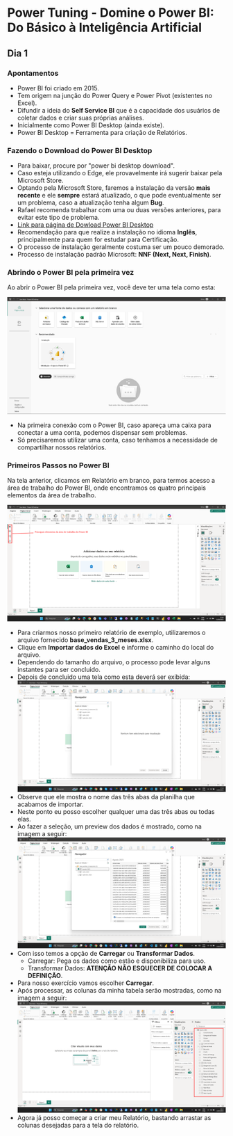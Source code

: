 # Power Tuning - Domine o Power BI: Do Básico à Inteligência Artificial

## Dia 1

### Apontamentos

- Power BI foi criado em 2015.
- Tem origem na junção do Power Query e Power Pivot (existentes no Excel).
- Difundir a ideia do **Self Service BI** que é a capacidade dos usuários de coletar dados e criar suas próprias análises.
- Inicialmente como Power BI Desktop (ainda existe).
- Power BI Desktop = Ferramenta para criação de Relatórios.

### Fazendo o Download do Power BI Desktop

- Para baixar, procure por "power bi desktop download".
- Caso esteja utilizando o Edge, ele provavelmente irá sugerir baixar pela Microsoft Store.
- Optando pela Microsoft Store, faremos a instalação da versão **mais recente** e ele **sempre** estará atualizado, o que pode eventualmente ser um problema, caso a atualização tenha algum **Bug**.
- Rafael recomenda trabalhar com uma ou duas versões anteriores, para evitar este tipo de problema.
- [Link para página de Dowload Power BI Desktop](https://www.microsoft.com/en-us/download/details.aspx?id=58494&msockid=1633926cfc6d61c711558716fd966016)
- Recomendação para que realize a instalação no idioma **Inglês**, principalmente para quem for estudar para Certificação.
- O processo de instalação geralmente costuma ser um pouco demorado.
- Processo de instalação padrão Microsoft: **NNF (Next, Next, Finish)**.

### Abrindo o Power BI pela primeira vez

Ao abrir o Power BI pela primeira vez, você deve ter uma tela como esta:

![Tela de abertura do Power BI](./images/TelaAberturaPowerBI.png)

- Na primeira conexão com o Power BI, caso apareça uma caixa para conectar a uma conta, podemos dispensar sem problemas.
- Só precisaremos utilizar uma conta, caso tenhamos a necessidade de compartilhar nossos relatórios.

### Primeiros Passos no Power BI

Na tela anterior, clicamos em Relatório em branco, para termos acesso a área de trabalho do Power BI, onde encontramos os quatro principais elementos da área de trabalho.

![Tela da Área de Trabalho do Power BI](./images/TelaAreaTrabalhoPowerBI.png)

- Para criarmos nosso primeiro relatório de exemplo, utilizaremos o arquivo fornecido **base_vendas_3_meses.xlsx**.
- Clique em **Importar dados do Excel** e informe o caminho do local do arquivo.
- Dependendo do tamanho do arquivo, o processo pode levar alguns instantes para ser concluido.
- Depois de concluido uma tela como esta deverá ser exibida:
  ![Tela Resultado da importação dos dados do Execl](./images/TelaResultadoImportacaoDadosExcel.png)
- Observe que ele mostra o nome das três abas da planilha que acabamos de importar.
- Neste ponto eu posso escolher qualquer uma das três abas ou todas elas.
- Ao fazer a seleção, um preview dos dados é mostrado, como na imagem a seguir:
  ![Tela Preview dados selecionados](./images/TelaPreviewDadosSelecionados.png)
- Com isso temos a opção de **Carregar** ou **Transformar Dados**.
  - Carregar: Pega os dados como estão e disponibiliza para uso.
  - Transformar Dados: **ATENÇÃO NÃO ESQUECER DE COLOCAR A DEFINIÇÃO**.
- Para nosso exercício vamos escolher **Carregar**.
- Após processar, as colunas da minha tabela serão mostradas, como na imagem a seguir:
  ![Tela com colunas da tabela importada](./images/TelaColunasTabelaImportada.png)
- Agora já posso começar a criar meu Relatório, bastando arrastar as colunas desejadas para a tela do relatório.
